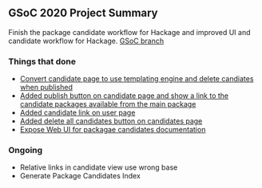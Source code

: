 ## GSoC 2020 Project Summary

Finish the package candidate workflow for Hackage and improved UI and candidate workflow for Hackage.
[GSoC branch](https://github.com/haskell/hackage-server/compare/sc/gsoc20)

### Things that done

- [Convert candidate page to use templating engine and delete candiates when published](https://github.com/haskell/hackage-server/pull/885)
- [Added publish button on candidate page and show a link to the candidate packages available from the main package](https://github.com/haskell/hackage-server/commit/3f2c30ce5614406965994942f5c63d6305870ae4)
- [Added candidate link on user page](https://github.com/haskell/hackage-server/commit/3f2c30ce5614406965994942f5c63d6305870ae4)
- [Added delete all candidates button on candidates page](https://github.com/haskell/hackage-server/commit/6c327990296dcdfc200b42bf88ed49908dfc1936)
- [Expose Web UI for packagae candidates documentation](https://github.com/haskell/hackage-server/commit/483aaf6316c5fa8db4d8ea5d7d086aefb45f7fd0)

### Ongoing
- Relative links in candidate view use wrong base
- Generate Package Candidates Index

